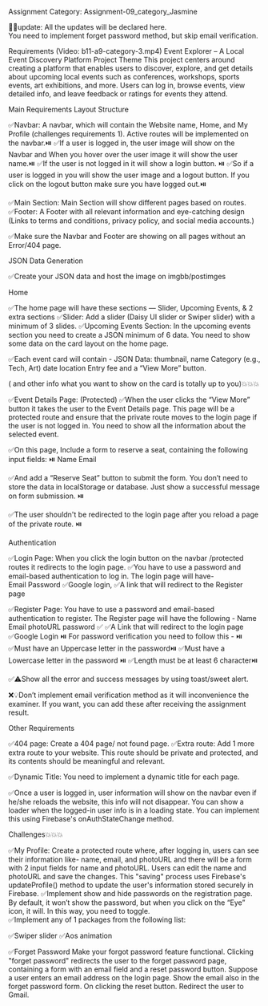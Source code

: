 Assignment Category: Assignment-09_category_Jasmine

🚩🚩update: All the updates will be declared here.  
You need to implement forget password method, but skip email verification.

Requirements (Video: b11-a9-category-3.mp4)
Event Explorer – A Local Event Discovery Platform
Project Theme
This project centers around creating a platform that enables users to discover, explore, and get details about upcoming local events such as conferences, workshops, sports events, art exhibitions, and more. Users can log in, browse events, view detailed info, and leave feedback or ratings for events they attend.

<!--
 Ensure the Following things to get 100% mark

✅GitHub Commits: Include at least 10 meaningful commits with descriptive messages.
✅Readme.md: Include a README file with the project name, purpose, live URL, key features, and any npm packages you have used.
✅Responsiveness: Ensure the website is fully responsive on mobile, tablet, and desktop.
✅Environment Variables: Secure Firebase configuration keys using environment variables.
✅Unique Design: Create a vibrant, urban-themed UI with emphasis on user engagement.
✅Host your Application: You can host deployment systems like Netlify, surge, and Firebase. As you develop a single-page application
✅ensure that the page doesn't throw any error on reloading from any routes.  
✅Add authorized domain to Firebase if you use Netlify / surge
 -->

Main Requirements
Layout Structure

✅Navbar: A navbar, which will contain the Website name, Home, and My Profile (challenges requirements 1). Active routes will be implemented on the navbar.⏯️
✅If a user is logged in, the user image will show on the Navbar and When you hover over the user image it will show the user name.⏯️
✅If the user is not logged in it will show a login button. ⏯️
✅So if a user is logged in you will show the user image and a logout button. If you click on the logout button make sure you have logged out.⏯️

✅Main Section: Main Section will show different pages based on routes.  
✅Footer: A Footer with all relevant information and eye-catching design (Links to terms and conditions, privacy policy, and social media accounts.)

✅Make sure the Navbar and Footer are showing on all pages without an Error/404 page.

JSON Data Generation

✅Create your JSON data and host the image on imgbb/postimges

Home

✅The home page will have these sections — Slider, Upcoming Events, & 2 extra sections
✅Slider: Add a slider (Daisy UI slider or Swiper slider) with a minimum of 3 slides.
✅Upcoming Events Section: In the upcoming events section you need to create a JSON minimum of 6 data. You need to show some data on the card layout on the home page.

✅Each event card will contain - JSON Data:
thumbnail,
name
Category (e.g., Tech, Art)
date
location
Entry fee
and a “View More” button.

( and other info what you want to show on the card is totally up to you)💥💥💥

✅Event Details Page: (Protected)
✅When the user clicks the “View More” button it takes the user to the Event Details page. This page will be a protected route and ensure that the private route moves to the login page if the user is not logged in. You need to show all the information about the selected event.

✅On this page, Include a form to reserve a seat, containing the following input fields: ⏯️
Name
Email

✅And add a “Reserve Seat” button to submit the form. You don’t need to store the data in localStorage or database. Just show a successful message on form submission.  ⏯️

✅The user shouldn't be redirected to the login page after you reload a page of the private route. ⏯️

Authentication

✅Login Page: When you click the login button on the navbar /protected routes it redirects to the login page.
✅You have to use a password and email-based authentication to log in. The login page will have-  
Email
Password
✅Google login,
✅A link that will redirect to the Register page

✅Register Page: You have to use a password and email-based authentication to register. The Register page will have the following -
Name
Email
photoURL
password ✅
✅A Link that will redirect to the login page
✅Google Login  ⏯️
 For password verification you need to follow this -  ⏯️
✅Must have an Uppercase letter in the password⏯️
✅Must have a Lowercase letter in the password  ⏯️
✅Length must be at least 6 character⏯️

✅⚠️Show all the error and success messages by using toast/sweet alert.

❌💡Don’t implement email verification method as it will inconvenience the examiner. If you want, you can add these after receiving the assignment result.




Other Requirements

✅404 page: Create a 404 page/ not found page.
✅Extra route: Add 1 more extra route to your website. This route should be private and protected, and its contents should be meaningful and relevant.

✅Dynamic Title: You need to implement a dynamic title for each page.

✅Once a user is logged in, user information will show on the navbar even if he/she reloads the website, this info will not disappear. You can show a loader when the logged-in user info is in a loading state. You can implement this using Firebase's onAuthStateChange method.

Challenges💥💥💥

✅My Profile: Create a protected route where, after logging in, users can see their information like- name, email, and photoURL and there will be a form with 2 input fields for name and photoURL. Users can edit the name and photoURL and save the changes. This "saving" process uses Firebase's updateProfile() method to update the user's information stored securely in Firebase.
✅Implement show and hide passwords on the registration page. By default, it won’t show the password, but when you click on the “Eye” icon, it will. In this way, you need to toggle.  
✅Implement any of 1 packages from the following list:

✅Swiper slider
✅Aos animation

✅Forget Password
Make your forgot password feature functional. Clicking "forget password" redirects the user to the forget password page, containing a form with an email field and a reset password button.
Suppose a user enters an email address on the login page. Show the email also in the forget password form.
On clicking the reset button. Redirect the user to Gmail.







<!--
What to Submit
Your Github Repo Link :
Your Live Link :
 -->

<!-- অ্যাসাইনমেন্ট বিভাগ: অ্যাসাইনমেন্ট-09_category_Jasmine

🚩🚩আপডেট: সমস্ত আপডেট এখানে ঘোষণা করা হবে।

আপনাকে পাসওয়ার্ড ভুলে যাওয়ার পদ্ধতি প্রয়োগ করতে হবে, কিন্তু ইমেল যাচাইকরণ এড়িয়ে যেতে হবে।

প্রয়োজনীয়তা (ভিডিও: b11-a9-category-3.mp4)
ইভেন্ট এক্সপ্লোরার - একটি স্থানীয় ইভেন্ট আবিষ্কার প্ল্যাটফর্ম
প্রকল্প থিম
এই প্রকল্পটি এমন একটি প্ল্যাটফর্ম তৈরির উপর কেন্দ্রীভূত যা ব্যবহারকারীদের আসন্ন স্থানীয় ইভেন্ট যেমন সম্মেলন, কর্মশালা, ক্রীড়া ইভেন্ট, শিল্প প্রদর্শনী এবং আরও অনেক কিছু আবিষ্কার, অন্বেষণ এবং বিশদ জানতে সক্ষম করে। ব্যবহারকারীরা লগ ইন করতে, ইভেন্টগুলি ব্রাউজ করতে, বিস্তারিত তথ্য দেখতে এবং তাদের অংশগ্রহণকারী ইভেন্টগুলির জন্য প্রতিক্রিয়া বা রেটিং দিতে পারেন।

১০০% নম্বর পেতে নিম্নলিখিত বিষয়গুলি নিশ্চিত করুন

GitHub কমিট: বর্ণনামূলক বার্তা সহ কমপক্ষে ১০টি অর্থপূর্ণ কমিট অন্তর্ভুক্ত করুন।

Readme.md: প্রকল্পের নাম, উদ্দেশ্য, লাইভ URL, মূল বৈশিষ্ট্য এবং আপনার ব্যবহৃত যেকোনো npm প্যাকেজ সহ একটি README ফাইল অন্তর্ভুক্ত করুন।

প্রতিক্রিয়াশীলতা: মোবাইল, ট্যাবলেট এবং ডেস্কটপে ওয়েবসাইটটি সম্পূর্ণরূপে প্রতিক্রিয়াশীল কিনা তা নিশ্চিত করুন।

পরিবেশগত পরিবর্তনশীল: পরিবেশগত পরিবর্তনশীল ব্যবহার করে নিরাপদ ফায়ারবেস কনফিগারেশন কী।

অনন্য নকশা: ব্যবহারকারীর অংশগ্রহণের উপর জোর দিয়ে একটি প্রাণবন্ত, নগর-থিমযুক্ত UI তৈরি করুন।

আপনার অ্যাপ্লিকেশন হোস্ট করুন: আপনি Netlify, surge এবং Firebase এর মতো স্থাপনা সিস্টেম হোস্ট করতে পারেন। আপনি যখন একটি একক-পৃষ্ঠার অ্যাপ্লিকেশন তৈরি করেন

নিশ্চিত করুন যে পৃষ্ঠাটি কোনও রুট থেকে পুনরায় লোড করার সময় কোনও ত্রুটি না ফেলে।

যদি আপনি Netlify / surge ব্যবহার করেন তবে Firebase-এ অনুমোদিত ডোমেন যুক্ত করুন

প্রধান প্রয়োজনীয়তা
লেআউট কাঠামো

Navbar: একটি navbar, যাতে ওয়েবসাইটের নাম, হোম এবং আমার প্রোফাইল থাকবে (চ্যালেঞ্জের প্রয়োজনীয়তা 1)। navbar-এ সক্রিয় রুটগুলি বাস্তবায়িত হবে।

যদি কোনও ব্যবহারকারী লগ ইন করেন, তাহলে ব্যবহারকারীর চিত্র Navbar-এ প্রদর্শিত হবে এবং আপনি যখন ব্যবহারকারীর চিত্রের উপর কার্সার রাখবেন তখন এটি ব্যবহারকারীর নাম প্রদর্শন করবে।

ব্যবহারকারী লগ ইন না থাকলে এটি একটি লগইন বোতাম প্রদর্শন করবে।

সুতরাং যদি কোনও ব্যবহারকারী লগ ইন করেন তবে আপনি ব্যবহারকারীর চিত্র এবং একটি লগআউট বোতাম প্রদর্শন করবেন। লগআউট বোতামে ক্লিক করলে নিশ্চিত হয়ে নিন যে আপনি লগআউট করেছেন।

প্রধান বিভাগ: প্রধান বিভাগ রুটের উপর ভিত্তি করে বিভিন্ন পৃষ্ঠা দেখাবে।

পাদলেখ: সমস্ত প্রাসঙ্গিক তথ্য এবং আকর্ষণীয় নকশা সহ একটি পাদলেখ (নিয়মাবলী এবং শর্তাবলী, গোপনীয়তা নীতি এবং সোশ্যাল মিডিয়া অ্যাকাউন্টের লিঙ্ক।)

💡নিশ্চিত করুন যে Navbar এবং Footer কোনও ত্রুটি/404 পৃষ্ঠা ছাড়াই সমস্ত পৃষ্ঠায় প্রদর্শিত হচ্ছে।

JSON ডেটা জেনারেশন

আপনার JSON ডেটা তৈরি করুন এবং imgbb/postimges-এ ছবিটি হোস্ট করুন

হোম

হোম পেজে এই বিভাগগুলি থাকবে — স্লাইডার, আসন্ন ইভেন্ট এবং 2টি অতিরিক্ত বিভাগ
স্লাইডার: কমপক্ষে 3টি স্লাইড সহ একটি স্লাইডার (ডেইজি UI স্লাইডার বা সোয়াইপার স্লাইডার) যোগ করুন।

আসন্ন ইভেন্ট বিভাগ: আসন্ন ইভেন্ট বিভাগে আপনাকে কমপক্ষে 6টি ডেটার একটি JSON তৈরি করতে হবে। আপনাকে হোম পেজে কার্ড লেআউটের কিছু ডেটা দেখাতে হবে।

প্রতিটি ইভেন্ট কার্ডে থাকবে - JSON ডেটা:
থাম্বনেইল,
নাম
বিভাগ (যেমন, প্রযুক্তি, শিল্প)
তারিখ
অবস্থান
প্রবেশ ফি
এবং একটি “আরও দেখুন” বোতাম।

(এবং কার্ডে আপনি কী দেখাতে চান তা সম্পূর্ণ আপনার উপর নির্ভর করে)

ইভেন্টের বিবরণ পৃষ্ঠা: (সুরক্ষিত)
যখন ব্যবহারকারী “আরও দেখুন” বোতামে ক্লিক করেন তখন এটি ব্যবহারকারীকে ইভেন্টের বিবরণ পৃষ্ঠায় নিয়ে যায়। এই পৃষ্ঠাটি একটি সুরক্ষিত রুট হবে এবং নিশ্চিত করুন যে ব্যবহারকারী লগ ইন না থাকলে ব্যক্তিগত রুটটি লগইন পৃষ্ঠায় চলে যায়। আপনাকে নির্বাচিত ইভেন্ট সম্পর্কে সমস্ত তথ্য দেখাতে হবে।

এই পৃষ্ঠায়, একটি আসন সংরক্ষণ করার জন্য একটি ফর্ম অন্তর্ভুক্ত করুন, যার মধ্যে নিম্নলিখিত ইনপুট ক্ষেত্রগুলি থাকবে:

নাম
ইমেল

এবং ফর্ম জমা দেওয়ার জন্য একটি “রিজার্ভ সিট” বোতাম যুক্ত করুন। আপনাকে লোকাল স্টোরেজ বা ডাটাবেসে ডেটা সংরক্ষণ করার দরকার নেই। ফর্ম জমা দেওয়ার সময় কেবল একটি সফল বার্তা দেখান।

💡ব্যক্তিগত রুটের একটি পৃষ্ঠা পুনরায় লোড করার পরে ব্যবহারকারীকে লগইন পৃষ্ঠায় পুনঃনির্দেশিত করা উচিত নয়।

প্রমাণীকরণ

লগইন পৃষ্ঠা: যখন আপনি নেভিবার/সুরক্ষিত রুটে লগইন বোতামে ক্লিক করেন তখন এটি লগইন পৃষ্ঠায় পুনঃনির্দেশিত হয়।
লগইন করার জন্য আপনাকে একটি পাসওয়ার্ড এবং ইমেল-ভিত্তিক প্রমাণীকরণ ব্যবহার করতে হবে। লগইন পৃষ্ঠায় থাকবে-
ইমেল
পাসওয়ার্ড
গুগল লগইন,
একটি লিঙ্ক যা নিবন্ধন পৃষ্ঠায় পুনঃনির্দেশিত হবে

নিবন্ধন পৃষ্ঠা: নিবন্ধন করার জন্য আপনাকে একটি পাসওয়ার্ড এবং ইমেল-ভিত্তিক প্রমাণীকরণ ব্যবহার করতে হবে। নিবন্ধন পৃষ্ঠায় নিম্নলিখিতগুলি থাকবে -
নাম
ইমেল
ছবির URL
পাসওয়ার্ড
একটি লিঙ্ক যা লগইন পৃষ্ঠায় পুনঃনির্দেশিত হবে
গুগল লগইন
পাসওয়ার্ড যাচাইকরণের জন্য আপনাকে এটি অনুসরণ করতে হবে -
পাসওয়ার্ডে একটি বড় হাতের অক্ষর থাকতে হবে
পাসওয়ার্ডে একটি ছোট হাতের অক্ষর থাকতে হবে
দৈর্ঘ্য কমপক্ষে 6 অক্ষরের হতে হবে

⚠️টোস্ট/সুইট সতর্কতা ব্যবহার করে সমস্ত ত্রুটি এবং সাফল্যের বার্তা দেখান।

💡ইমেল যাচাইকরণ পদ্ধতি প্রয়োগ করবেন না কারণ এটি পরীক্ষককে অসুবিধার সম্মুখীন করবে। আপনি যদি চান, আপনি অ্যাসাইনমেন্ট ফলাফল পাওয়ার পরে এগুলি যোগ করতে পারেন।

অন্যান্য প্রয়োজনীয়তা

৪০৪ পৃষ্ঠা: একটি ৪০৪ পৃষ্ঠা/পাওয়া যায়নি এমন পৃষ্ঠা তৈরি করুন।

অতিরিক্ত রুট: আপনার ওয়েবসাইটে আরও একটি অতিরিক্ত রুট যোগ করুন। এই রুটটি ব্যক্তিগত এবং সুরক্ষিত হওয়া উচিত এবং এর বিষয়বস্তু অর্থপূর্ণ এবং প্রাসঙ্গিক হওয়া উচিত।

গতিশীল শিরোনাম: প্রতিটি পৃষ্ঠার জন্য আপনাকে একটি গতিশীল শিরোনাম প্রয়োগ করতে হবে।

একবার ব্যবহারকারী লগ ইন হয়ে গেলে, ব্যবহারকারীর তথ্য নেভবারে প্রদর্শিত হবে, এমনকি যদি সে ওয়েবসাইটটি পুনরায় লোড করে, তবে এই তথ্য অদৃশ্য হবে না। লগ-ইন করা ব্যবহারকারীর তথ্য লোডিং স্ট্যাটে থাকলে আপনি একটি লোডার দেখাতে পারেন। -->
